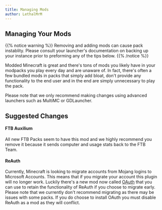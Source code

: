 ```yaml
---
title: Managing Mods
author: LethalMrM
---
```


## Managing Your Mods
{{% notice warning %}}
Removing and adding mods can cause pack instablity. Please consult your launcher's documentation on backing up your instance prior to preforming any of the tips below.
{{% /notice %}}

Modded Minecraft is great and there's tons of mods you likely have in your modpacks you play every day and are unaware of. In fact, there's often a few bundled mods in packs that simply add bloat, don't provide any functionality to the end user and in the end are simply unnecessary to play the pack.

Please note that we only recommend making changes using advanced launchers such as MultiMC or GDLauncher.

## Suggested Changes

#### FTB Auxilium
All new FTB Packs seem to have this mod and we highly recommend you remove it because it sends computer and usage stats back to the FTB Team. 

#### ReAuth
Currently, Minecraft is looking to migrate accounts from Mojang logins to Microsoft Accounts. This means that if you migrate your account this plugin will no longer work. Luckily there's a new mod now called <a href="https://www.curseforge.com/minecraft/mc-mods/oauth" target="_blank">OAuth</a> that you can use to retain the functionality of ReAuth if you choose to migrate early. Please note that we currently don't recommend migrating as there may be issues with some packs. If you do choose to install OAuth you must disable ReAuth as a mod as they will conflict.